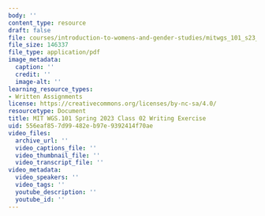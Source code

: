 ```yaml
---
body: ''
content_type: resource
draft: false
file: courses/introduction-to-womens-and-gender-studies/mitwgs_101_s23_class2_writingex.pdf
file_size: 146337
file_type: application/pdf
image_metadata:
  caption: ''
  credit: ''
  image-alt: ''
learning_resource_types:
- Written Assignments
license: https://creativecommons.org/licenses/by-nc-sa/4.0/
resourcetype: Document
title: MIT WGS.101 Spring 2023 Class 02 Writing Exercise
uid: 556eaf85-7d99-482e-b97e-9392414f70ae
video_files:
  archive_url: ''
  video_captions_file: ''
  video_thumbnail_file: ''
  video_transcript_file: ''
video_metadata:
  video_speakers: ''
  video_tags: ''
  youtube_description: ''
  youtube_id: ''
---
```

